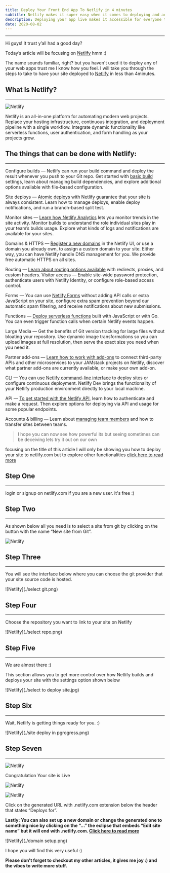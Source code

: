 ```yaml
---
title: Deploy Your Front End App To Netlify in 4 minutes
subtitle: Netlify makes it super easy when it comes to deploying and accessibility
description: Deploying your app live makes it accessible for everyone to visit your site anywhere in the world
date: 2020-08-02
---
```

***
Hi guys! It trust y’all had a good day?

Today’s article will be focusing on [Netlify](https://www.netlify.com "Netlify Homepage") hmm :)

The name sounds familiar, right? but you haven't used it to deploy any of your web apps trust me I know how you feel. I will take you through the steps to take to have your site deployed to [Netlify](https://www.netlify.com "Netlify Homepage") in less than 4minutes.

<!-- ![Netlify](./netlify.gif) -->

## What Is Netlify?
***
![Netlify](./giphy.gif)

Netlify is an all-in-one platform for automating modern web projects. Replace your hosting infrastructure, continuous integration, and deployment pipeline with a single workflow. Integrate dynamic functionality like serverless functions, user authentication, and form handling as your projects grow.

## The things that can be done with Netlify:
***
Configure builds — Netlify can run your build command and deploy the result whenever you push to your Git repo. Get started with [basic build](https://docs.netlify.com/configure-builds/get-started "Netlify docs") settings, learn about managing build dependencies, and explore additional options available with file-based configuration.

Site deploys — [Atomic deploys](https://docs.netlify.com/site-deploys/overview/ "Netlify docs") with Netlify guarantee that your site is always consistent. Learn how to manage deploys, enable deploy notifications, and run a branch-based split test.

Monitor sites — [Learn how Netlify Analytics](https://docs.netlify.com/monitor-sites/analytics/ "Netlify docs") lets you monitor trends in the site activity. Monitor builds to understand the role individual sites play in your team’s builds usage. Explore what kinds of logs and notifications are available for your sites.

Domains & HTTPS — [Register a new domains](https://docs.netlify.com/domains-https/netlify-dns/domain-registration/ "Netlify docs") in the Netlify UI, or use a domain you already own, to assign a custom domain to your site. Either way, you can have Netlify handle DNS management for you. We provide free automatic HTTPS on all sites.

Routing — [Learn about routing options available](https://docs.netlify.com/routing/redirects/ "Netlify docs") with redirects, proxies, and custom headers.
Visitor access — Enable site-wide password protection, authenticate users with Netlify Identity, or configure role-based access control.

Forms — You can use [Netlify Forms](https://docs.netlify.com/forms/setup/ "Netlify docs") without adding API calls or extra JavaScript on your site, configure extra spam prevention beyond our automatic spam filtering, and receive notifications about new submissions.

Functions — [Deploy serverless functions](https://docs.netlify.com/functions/overview/ "Netlify docs") built with JavaScript or with Go. You can even trigger function calls when certain Netlify events happen.

Large Media — Get the benefits of Git version tracking for large files without bloating your repository. Use dynamic image transformations so you can upload images at full resolution, then serve the exact size you need when you need it.

Partner add-ons — [Learn how to work with add-ons](https://docs.netlify.com/partner-add-ons/get-started/ "Netlify docs") to connect third-party APIs and other microservices to your JAMstack projects on Netlify, discover what partner add-ons are currently available, or make your own add-on.

CLI — You can use [Netlify command-line interface](https://docs.netlify.com/cli/get-started "Netlify docs") to deploy sites or configure continuous deployment. Netlify Dev brings the functionality of your Netlify production environment directly to your local machine.

API — [To get started with the Netlify API](https://docs.netlify.com/api/get-started/#authentication "Netlify docs"), learn how to authenticate and make a request. Then explore options for deploying via API and usage for some popular endpoints.

Accounts & billing — Learn about [managing team members](https://docs.netlify.com/accounts-and-billing/team-management/manage-team-members "Netlify docs") and how to transfer sites between teams.

> I hope you can now see how powerful its but seeing sometimes can be deceiving lets try it out on our own


focusing on the title of this article I will only be showing you how to deploy your site to netlify.com but to explore other functionalities [click here to read more](https://docs.netlify.com/ "Netlify docs")

## Step One
***
login or signup on netlify.com if you are a new user. it's free :)

## Step Two
***
As shown below all you need is to select a site from git by clicking on the button with the name “New site from Git”.

![Netlify](./Screenshot.png)

## Step Three
***
You will see the interface below where you can choose the git provider that your site source code is hosted.

![Netlify](./select git.png)

## Step Four
***
Choose the repository you want to link to your site on Netlify

![Netlify](./select repo.png)

## Step Five
***
We are almost there :)

This section allows you to get more control over how Netlify builds and deploys your site with the settings option shown below

![Netlify](./select to deploy site.jpg)

## Step Six
***
Wait, Netlify is getting things ready for you. :)

<!-- ![Netlify](./Dm0.gif) -->

![Netlify](./site deploy in pgrogress.png)

## Step Seven
***
![Netlify](./site.png)

Congratulation Your site is Live

![Netlify](./fyCL.gif)

![Netlify](./Screenshot1.png)

Click on the generated URL with .netlify.com extension below the header that states “Deploys for”.

**Lastly: You can also set up a new domain or change the generated one to something nice by clicking on the “…” the eclipse that embeds “Edit site name” but it will end with .netlify.com. [Click here to read more](https://docs.netlify.com/domains-https/custom-domains/ "Netlify docs")**

![Netlify](./domain setup.png)

I hope you will find this very useful :)

**Please don't forget to checkout my other articles, it gives me joy :) and the vibes to write more stuff.**